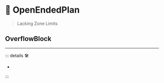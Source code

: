 # 🔻 <via>OpenEndedPlan</via>

> Lacking Zone Limits

## OverflowBlock

---

<!-- =================================================== -->
<!-- =================================================== -->
<!-- =================================================== -->
<!-- =================================================== -->
<!-- =================================================== -->
::: details 🛠

-

:::
